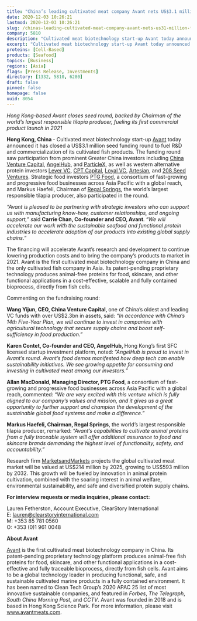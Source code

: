 ```yaml
---
title: "China’s leading cultivated meat company Avant nets US$3.1 million in funding to commercialize cultivated fish"
date: 2020-12-03 10:26:21
lastmod: 2020-12-03 10:26:21
slug: /chinas-leading-cultivated-meat-company-avant-nets-us31-million-funding-commercialize
company: 5810
description: "Cultivated meat biotechnology start-up Avant today announced it has closed a US$3.1 million seed funding round to fuel R&D and commercialization of its cultivated fish products. The funding round saw participation from prominent Greater China investors including China Venture Capital, AngelHub, and ParticleX, as well as western alternative protein investors Lever VC, CPT Capital, Loyal VC, Artesian, and 208 Seed Ventures. Strategic food investors PTG Food, a consortium of fast-growing and progressive food businesses across Asia Pacific with a global reach, and Markus Haefeli, Chairman of Regal Springs, the world’s largest responsible tilapia producer, also participated in the round."
excerpt: "Cultivated meat biotechnology start-up Avant today announced it has closed a US$3.1 million seed funding round to fuel R&D and commercialization of its cultivated fish products. The funding round saw participation from prominent Greater China investors including China Venture Capital, AngelHub, and ParticleX, as well as western alternative protein investors Lever VC, CPT Capital, Loyal VC, Artesian, and 208 Seed Ventures. Strategic food investors PTG Food, a consortium of fast-growing and progressive food businesses across Asia Pacific with a global reach, and Markus Haefeli, Chairman of Regal Springs, the world’s largest responsible tilapia producer, also participated in the round."
proteins: [Cell-Based]
products: [Seafood]
topics: [Business]
regions: [Asia]
flags: [Press Release, Investments]
directory: [1332, 5810, 6280]
draft: false
pinned: false
homepage: false
uuid: 8054
---
```

<p><em>Hong Kong-based Avant closes seed round, backed by Chairman of</em> <em>the world’s largest responsible tilapia producer, fueling its first commercial product launch in 2021</em></p>
<p><strong>Hong Kong, China </strong>- Cultivated meat biotechnology start-up <a href="https://clearstoryinternational-dot-yamm-track.appspot.com/Redirect?ukey=1jc5J67ElLh6B54QezVs630VvxO3usW4eg_gQrAFnkOU-2129794773&key=YAMMID-89844189&link=https%3A%2F%2Fwww.avantmeats.com%2F">Avant</a> today announced it has closed a US$3.1 million seed funding round to fuel R&D and commercialization of its cultivated fish products. The funding round saw participation from prominent Greater China investors including <a href="https://clearstoryinternational-dot-yamm-track.appspot.com/Redirect?ukey=1jc5J67ElLh6B54QezVs630VvxO3usW4eg_gQrAFnkOU-2129794773&key=YAMMID-89844189&link=http%3A%2F%2Fwww.c-vc.com.cn%2F">China Venture Capital</a>, <a href="https://clearstoryinternational-dot-yamm-track.appspot.com/Redirect?ukey=1jc5J67ElLh6B54QezVs630VvxO3usW4eg_gQrAFnkOU-2129794773&key=YAMMID-89844189&link=https%3A%2F%2Fangelhub.io%2F">AngelHub</a>, and <a href="https://clearstoryinternational-dot-yamm-track.appspot.com/Redirect?ukey=1jc5J67ElLh6B54QezVs630VvxO3usW4eg_gQrAFnkOU-2129794773&key=YAMMID-89844189&link=https%3A%2F%2Fparticlex.com%2F">ParticleX</a>, as well as western alternative protein investors <a href="https://clearstoryinternational-dot-yamm-track.appspot.com/Redirect?ukey=1jc5J67ElLh6B54QezVs630VvxO3usW4eg_gQrAFnkOU-2129794773&key=YAMMID-89844189&link=http%3A%2F%2Fwww.levervc.com">Lever VC</a>, <a href="https://clearstoryinternational-dot-yamm-track.appspot.com/Redirect?ukey=1jc5J67ElLh6B54QezVs630VvxO3usW4eg_gQrAFnkOU-2129794773&key=YAMMID-89844189&link=https%3A%2F%2Fcptcap.com%2F">CPT Capital</a>, <a href="https://clearstoryinternational-dot-yamm-track.appspot.com/Redirect?ukey=1jc5J67ElLh6B54QezVs630VvxO3usW4eg_gQrAFnkOU-2129794773&key=YAMMID-89844189&link=https%3A%2F%2Floyal.vc%2F">Loyal VC</a>, <a href="https://clearstoryinternational-dot-yamm-track.appspot.com/Redirect?ukey=1jc5J67ElLh6B54QezVs630VvxO3usW4eg_gQrAFnkOU-2129794773&key=YAMMID-89844189&link=https%3A%2F%2Fwww.artesianinvest.com%2F">Artesian</a>, and <a href="https://clearstoryinternational-dot-yamm-track.appspot.com/Redirect?ukey=1jc5J67ElLh6B54QezVs630VvxO3usW4eg_gQrAFnkOU-2129794773&key=YAMMID-89844189&link=http%3A%2F%2F208seedventures.com">208 Seed Ventures</a>. Strategic food investors <a href="https://clearstoryinternational-dot-yamm-track.appspot.com/Redirect?ukey=1jc5J67ElLh6B54QezVs630VvxO3usW4eg_gQrAFnkOU-2129794773&key=YAMMID-89844189&link=http%3A%2F%2Fptgfood.com%2Four-companies%2F">PTG Food</a>, a consortium of fast-growing and progressive food businesses across Asia Pacific with a global reach, and Markus Haefeli, Chairman of <a href="https://clearstoryinternational-dot-yamm-track.appspot.com/Redirect?ukey=1jc5J67ElLh6B54QezVs630VvxO3usW4eg_gQrAFnkOU-2129794773&key=YAMMID-89844189&link=https%3A%2F%2Fwww.regalsprings.com%2F">Regal Springs</a>, the world’s largest responsible tilapia producer, also participated in the round.</p>
<p><em>“Avant is pleased to be partnering with strategic investors who can support us with manufacturing know-how, customer relationships, and ongoing support,” s</em>aid <strong>Carrie Chan, Co-founder and CEO, Avant</strong>.<strong> </strong><em>“We will accelerate our work with the sustainable seafood and functional protein industries to accelerate adoption of our products into existing global supply chains.”</em></p>
<p>The financing will accelerate Avant’s research and development to continue lowering production costs and to bring the company’s products to market in 2021. Avant is the first cultivated meat biotechnology company in China and the only cultivated fish company in Asia. Its patent-pending proprietary technology produces animal-free proteins for food, skincare, and other functional applications in a cost-effective, scalable and fully contained bioprocess, directly from fish cells.</p>
<p>Commenting on the fundraising round:</p>
<p><strong>Wang Yijun, CEO, China Venture Capital, </strong>one of China’s oldest and leading VC funds with over US$2.3bn in assets,<strong> </strong>said: <em>“In accordance with China’s 14th Five-Year Plan, we will continue to invest in companies with agricultural technology that secure supply chains and boost self-sufficiency in food production.”</em></p>
<p><strong>Karen Contet, Co-founder and CEO, AngelHub, </strong>Hong Kong’s first SFC licensed startup investment platform, noted:<strong> </strong><em>“AngelHub is proud to invest in Avant’s round. Avant’s food demos manifested how deep tech can enable sustainability initiatives. We see growing appetite for consuming and investing in cultivated meat among our investors.”</em></p>
<p><strong>Allan MacDonald, Managing Director, PTG Food</strong>, a consortium of fast-growing and progressive food businesses across Asia Pacific with a global reach,<strong> </strong>commented:<strong> </strong><em>“We are very excited with this venture which is fully aligned to our company’s values and mission, and it gives us a great opportunity to further support and champion the development of the sustainable global food systems and make a difference.”</em></p>
<p><strong>Markus Haefeli, Chairman, Regal Springs</strong>, the world’s largest responsible tilapia producer, remarked:<strong> </strong><em>“Avant’s capabilities to cultivate animal proteins from a fully traceable system will offer additional assurance to food and skincare brands demanding the highest level of functionality, safety, and accountability.”</em></p>
<p>Research firm <a href="https://clearstoryinternational-dot-yamm-track.appspot.com/Redirect?ukey=1jc5J67ElLh6B54QezVs630VvxO3usW4eg_gQrAFnkOU-2129794773&key=YAMMID-89844189&link=https%3A%2F%2Fwww.marketsandmarkets.com%2FMarket-Reports%2Fcultured-meat-market-204524444.html">MarketsandMarkets</a> projects the global cultivated meat market will be valued at US$214 million by 2025, growing to US$593 million by 2032. This growth will be fueled by innovation in animal protein cultivation, combined with the soaring interest in animal welfare, environmental sustainability, and safe and diversified protein supply chains.</p>
<p><strong>For interview requests or media inquiries, please contact:</strong></p>
<p>Lauren Fetherston, Account Executive, ClearStory International<br />
E: <a href="mailto:lauren@clearstoryinternational.com">lauren@clearstoryinternational.com</a><br />
M: +353 85 781 0560<br />
O: +353 (0)1 961 0048</p>
<p><strong>About Avant</strong></p>
<p><a href="https://clearstoryinternational-dot-yamm-track.appspot.com/Redirect?ukey=1jc5J67ElLh6B54QezVs630VvxO3usW4eg_gQrAFnkOU-2129794773&key=YAMMID-89844189&link=http%3A%2F%2Fwww.avantmeats.com">Avant</a> is the first cultivated meat biotechnology company in China. Its patent-pending proprietary technology platform produces animal-free fish proteins for food, skincare, and other functional applications in a cost-effective and fully traceable bioprocess, directly from fish cells. Avant aims to be a global technology leader in producing functional, safe, and sustainable cultivated marine products in a fully contained environment. It has been named to Clean Tech Group’s 2020 APAC 25 list of most innovative sustainable companies, and featured in <em>Forbes</em>, <em>The Telegraph</em>, <em>South China Morning Post</em>, and <em>CCTV</em>. Avant was founded in 2018 and is based in Hong Kong Science Park. For more information, please visit <a href="https://clearstoryinternational-dot-yamm-track.appspot.com/Redirect?ukey=1jc5J67ElLh6B54QezVs630VvxO3usW4eg_gQrAFnkOU-2129794773&key=YAMMID-89844189&link=http%3A%2F%2Fwww.avantmeats.com">www.avantmeats.com</a>.</p>

